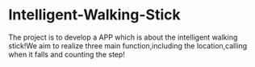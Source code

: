 # Intelligent-Walking-Stick
The project is to develop a APP which is about the intelligent walking stick!We aim to realize three main function,including the location,calling when it falls and counting the step!

